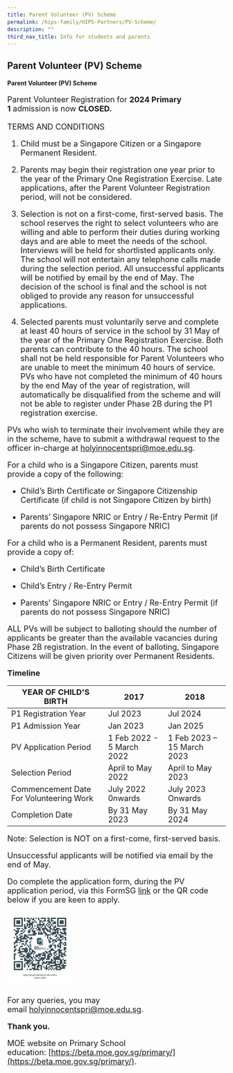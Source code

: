 ```yaml
---
title: Parent Volunteer (PV) Scheme
permalink: /hips-family/HIPS-Partners/PV-Scheme/
description: ""
third_nav_title: Info for students and parents
---
```

## Parent Volunteer (PV) Scheme 

#### Parent Volunteer (PV) Scheme

<font size="+1">Parent Volunteer Registration for **2024 Primary 1** admission is now **CLOSED.**
<br>
<br>
<font size="+1">TERMS AND CONDITIONS

1. Child must be a Singapore Citizen or a Singapore Permanent Resident.

2. Parents may begin their registration one year prior to the year of the Primary One Registration Exercise. Late applications, after the Parent Volunteer Registration period, will not be considered.

3. Selection is not on a first-come, first-served basis. The school reserves the right to select volunteers who are willing and able to perform their duties during working days and are able to meet the needs of the school. Interviews will be held for shortlisted applicants only. The school will not entertain any telephone calls made during the selection period. All unsuccessful applicants will be notified by email by the end of May. The decision of the school is final and the school is not obliged to provide any reason for unsuccessful applications.

4. Selected parents must voluntarily serve and complete at least 40 hours of service in the school by 31 May of the year of the Primary One Registration Exercise. Both parents can contribute to the 40 hours. The school shall not be held responsible for Parent Volunteers who are unable to meet the minimum 40 hours of service. PVs who have not completed the minimum of 40 hours by the end May of the year of registration, will automatically be disqualified from the scheme and will not be able to register under Phase 2B during the P1 registration exercise.

PVs who wish to terminate their involvement while they are in the scheme, have to submit a withdrawal request to the officer in-charge at [holyinnocentspri@moe.edu.sg](mailto:holyinnocentspri@moe.edu.sg).

For a child who is a Singapore Citizen, parents must provide a copy of the following:

*  Child’s Birth Certificate or Singapore Citizenship Certificate (if child is not Singapore Citizen by birth)

* Parents’ Singapore NRIC or Entry / Re-Entry Permit (if parents do not possess Singapore NRIC)

For a child who is a Permanent Resident, parents must provide a copy of:

* Child’s Birth Certificate

* Child’s Entry / Re-Entry Permit

* Parents’ Singapore NRIC or Entry / Re-Entry Permit (if parents do not possess Singapore NRIC)

ALL PVs will be subject to balloting should the number of applicants be greater than the available vacancies during Phase 2B registration. In the event of balloting, Singapore Citizens will be given priority over Permanent Residents.

<font size="+1"> **Timeline**

| YEAR OF CHILD'S BIRTH                   | 2017                      | 2018                      |
|-----------------------------------------|----------------------------|----------------------------|
| P1 Registration Year                    | Jul 2023                   | Jul 2024                  |
| P1 Admission Year                       | Jan 2023                   | Jan 2025                   |
| PV Application Period                   | 1 Feb 2022 - 5 March 2022| 1 Feb 2023 – 15 March 2023 |
| Selection Period                        | April to May 2022         | April to May 2023         |
| Commencement Date For Volunteering Work | July 2022 0nwards        | July 2023 Onwards
| Completion Date                         | By 31 May 2023            | By 31 May 2024            |

Note: Selection is NOT on a first-come, first-served basis.

Unsuccessful applicants will be notified via email by the end of May.

Do complete the application form, during the PV application period, via this FormSG [link](https://go.gov.sg/parent-volunteer-scheme-2022) or the QR code below if you are keen to apply.

<img style="width: 30%;" src="/images/pvQR.png" align = "centre" />

For any queries, you may email [holyinnocentspri@moe.edu.sg](mailto:holyinnocentspri@moe.edu.sg).  

****Thank you.****

MOE website on Primary School education: [https://beta.moe.gov.sg/primary/](https://beta.moe.gov.sg/primary/).